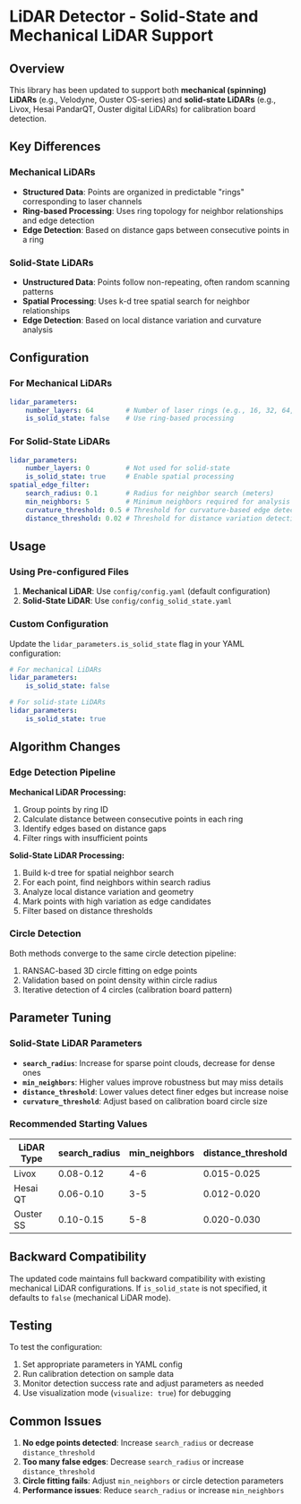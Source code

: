 # LiDAR Detector - Solid-State and Mechanical LiDAR Support

## Overview

This library has been updated to support both **mechanical (spinning) LiDARs** (e.g., Velodyne, Ouster OS-series) and **solid-state LiDARs** (e.g., Livox, Hesai PandarQT, Ouster digital LiDARs) for calibration board detection.

## Key Differences

### Mechanical LiDARs
- **Structured Data**: Points are organized in predictable "rings" corresponding to laser channels
- **Ring-based Processing**: Uses ring topology for neighbor relationships and edge detection
- **Edge Detection**: Based on distance gaps between consecutive points in a ring

### Solid-State LiDARs  
- **Unstructured Data**: Points follow non-repeating, often random scanning patterns
- **Spatial Processing**: Uses k-d tree spatial search for neighbor relationships
- **Edge Detection**: Based on local distance variation and curvature analysis

## Configuration

### For Mechanical LiDARs
```yaml
lidar_parameters:
    number_layers: 64        # Number of laser rings (e.g., 16, 32, 64, 128)
    is_solid_state: false    # Use ring-based processing
```

### For Solid-State LiDARs
```yaml
lidar_parameters:
    number_layers: 0         # Not used for solid-state
    is_solid_state: true     # Enable spatial processing
spatial_edge_filter:
    search_radius: 0.1       # Radius for neighbor search (meters)
    min_neighbors: 5         # Minimum neighbors required for analysis
    curvature_threshold: 0.5 # Threshold for curvature-based edge detection
    distance_threshold: 0.02 # Threshold for distance variation detection
```

## Usage

### Using Pre-configured Files
1. **Mechanical LiDAR**: Use `config/config.yaml` (default configuration)
2. **Solid-State LiDAR**: Use `config/config_solid_state.yaml`

### Custom Configuration
Update the `lidar_parameters.is_solid_state` flag in your YAML configuration:

```yaml
# For mechanical LiDARs
lidar_parameters:
    is_solid_state: false

# For solid-state LiDARs  
lidar_parameters:
    is_solid_state: true
```

## Algorithm Changes

### Edge Detection Pipeline

**Mechanical LiDAR Processing:**
1. Group points by ring ID
2. Calculate distance between consecutive points in each ring
3. Identify edges based on distance gaps
4. Filter rings with insufficient points

**Solid-State LiDAR Processing:**
1. Build k-d tree for spatial neighbor search
2. For each point, find neighbors within search radius
3. Analyze local distance variation and geometry
4. Mark points with high variation as edge candidates
5. Filter based on distance thresholds

### Circle Detection
Both methods converge to the same circle detection pipeline:
1. RANSAC-based 3D circle fitting on edge points
2. Validation based on point density within circle radius
3. Iterative detection of 4 circles (calibration board pattern)

## Parameter Tuning

### Solid-State LiDAR Parameters
- **`search_radius`**: Increase for sparse point clouds, decrease for dense ones
- **`min_neighbors`**: Higher values improve robustness but may miss details
- **`distance_threshold`**: Lower values detect finer edges but increase noise
- **`curvature_threshold`**: Adjust based on calibration board circle size

### Recommended Starting Values
| LiDAR Type | search_radius | min_neighbors | distance_threshold |
|------------|---------------|---------------|-------------------|
| Livox      | 0.08-0.12     | 4-6           | 0.015-0.025       |
| Hesai QT   | 0.06-0.10     | 3-5           | 0.012-0.020       |
| Ouster SS  | 0.10-0.15     | 5-8           | 0.020-0.030       |

## Backward Compatibility

The updated code maintains full backward compatibility with existing mechanical LiDAR configurations. If `is_solid_state` is not specified, it defaults to `false` (mechanical LiDAR mode).

## Testing

To test the configuration:
1. Set appropriate parameters in YAML config
2. Run calibration detection on sample data
3. Monitor detection success rate and adjust parameters as needed
4. Use visualization mode (`visualize: true`) for debugging

## Common Issues

1. **No edge points detected**: Increase `search_radius` or decrease `distance_threshold`
2. **Too many false edges**: Decrease `search_radius` or increase `distance_threshold` 
3. **Circle fitting fails**: Adjust `min_neighbors` or circle detection parameters
4. **Performance issues**: Reduce `search_radius` or increase `min_neighbors`
